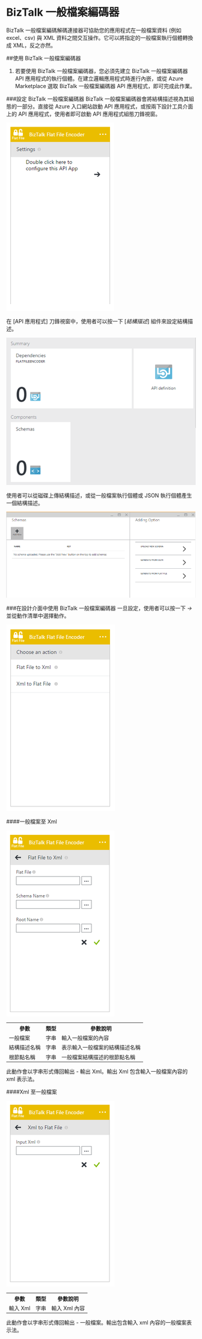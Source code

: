 <properties 
   pageTitle="BizTalk 一般檔案編碼器" 
   description="BizTalk 一般檔案編碼器" 
   services="app-service\logic" 
   documentationCenter=".net,nodejs,java" 
   authors="rajram" 
   manager="dwrede" 
   editor=""/>

<tags
   ms.service="app-service-logic"
   ms.devlang="multiple"
   ms.topic="article"
   ms.tgt_pltfrm="na"
   ms.workload="integration" 
   ms.date="03/20/2015"
   ms.author="rajram"/>

# BizTalk 一般檔案編碼器

BizTalk 一般檔案編碼解碼連接器可協助您的應用程式在一般檔案資料 (例如 excel、csv) 與 XML 資料之間交互操作。它可以將指定的一般檔案執行個體轉換成 XML，反之亦然。

##使用 BizTalk 一般檔案編碼器
1. 若要使用 BizTalk 一般檔案編碼器，您必須先建立 BizTalk 一般檔案編碼器 API 應用程式的執行個體。在建立邏輯應用程式時進行內嵌，或從 Azure Marketplace 選取 BizTalk 一般檔案編碼器 API 應用程式，即可完成此作業。

###設定 BizTalk 一般檔案編碼器
BizTalk 一般檔案編碼器會將結構描述視為其組態的一部分。直接從 Azure 入口網站啟動 API 應用程式，或按兩下設計工具介面上的 API 應用程式，使用者即可啟動 API 應用程式組態刀鋒視窗。

![BizTalk 一般檔案編碼器的組態][1]

在 [API 應用程式] 刀鋒視窗中，使用者可以按一下 [*結構描述*] 組件來設定結構描述。

![BizTalk 一般檔案編碼器的結構描述組件][2]

使用者可以從磁碟上傳結構描述，或從一般檔案執行個體或 JSON 執行個體產生一個結構描述。

![BizTalk 一般檔案編碼器的結構描述組件][3]


###在設計介面中使用 BizTalk 一般檔案編碼器
一旦設定，使用者可以按一下 *->* 並從動作清單中選擇動作。

![BizTalk 一般檔案編碼器的動作清單][4]

####一般檔案至 Xml

![BizTalk 一般檔案編碼器的動作清單][5]

<table>
	<tr>
		<th>參數</th>
		<th>類型</th>
		<th>參數說明</th>
	</tr>
	<tr>
		<td>一般檔案</td>
		<td>字串</td>
		<td>輸入一般檔案的內容</td>
	</tr>
	<tr>
		<td>結構描述名稱</td>
		<td>字串</td>
		<td>表示輸入一般檔案的結構描述名稱</td>
	</tr>
	<tr>
		<td>根節點名稱</td>
		<td>字串</td>
		<td>一般檔案結構描述的根節點名稱</td>
	</tr>
</table>


此動作會以字串形式傳回輸出 - 輸出 Xml。輸出 Xml 包含輸入一般檔案內容的 xml 表示法。

####Xml 至一般檔案

![BizTalk 一般檔案編碼器的動作清單][6]

<table>
	<tr>
		<th>參數</th>
		<th>類型</th>
		<th>參數說明</th>
	</tr>
	<tr>
		<td>輸入 Xml</td>
		<td>字串</td>
		<td>輸入 Xml 內容</td>
	</tr>
</table>

此動作會以字串形式傳回輸出 - 一般檔案。輸出包含輸入 xml 內容的一般檔案表示法。

<!-- References -->
[1]: ./media/app-service-logic-flatfile-encoder/FlatFileEncoder.ClickToConfigure.PNG
[2]: ./media/app-service-logic-flatfile-encoder/FlatFileEncoder.SchemasPart.PNG
[3]: ./media/app-service-logic-flatfile-encoder/FlatFileEncoder.SchemaUpload.PNG
[4]: ./media/app-service-logic-flatfile-encoder/FlatFileEncoder.ListOfActions.PNG
[5]: ./media/app-service-logic-flatfile-encoder/FlatFileEncoder.FlatFileToXml.PNG
[6]: ./media/app-service-logic-flatfile-encoder/FlatFileEncoder.XmlToFlatFile.PNG
 

<!---HONumber=62-->